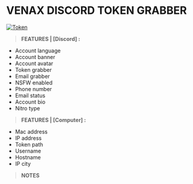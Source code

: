# **VENAX DISCORD TOKEN GRABBER**<br>
[![Token](https://user-images.githubusercontent.com/81310818/124186145-2dadbe00-dabc-11eb-92a0-0b1015d5df63.png)](https://youtube.com/VENAX59)<br>
> **FEATURES | [Discord] :**
- Account language
- Account banner
- Account avatar
- Token grabber
- Email grabber
- NSFW enabled
- Phone number
- Email status
- Account bio
- Nitro type

> **FEATURES | [Computer] :**
- Mac address
- IP address
- Token path
- Username
- Hostname
- IP city

> **NOTES**
